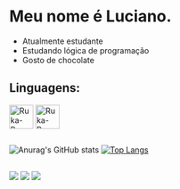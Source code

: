 # Meu nome é Luciano.

- Atualmente estudante
- Estudando lógica de programação
- Gosto de chocolate

## Linguagens:
<div style="display: inline_block">
  <img align="center" alt="Ruka-Pg" height="43" width="43" src="https://univali-lite.github.io/Portugol-Studio/assets/img/logo.png">
  <img align="center" alt="Ruka-Pg" height="43" width="43" src="https://cdn.jsdelivr.net/gh/devicons/devicon/icons/python/python-original.svg">
</div>

  ## 

![Anurag's GitHub stats](https://github-readme-stats.vercel.app/api?username=rukarey&show_icons=true&theme=merko)
[![Top Langs](https://github-readme-stats.vercel.app/api/top-langs/?username=rukarey&layout=compact&theme=merko)](https://github.com/arukarey/github-readme-stats)

## 

<div>
  <img src="https://img.shields.io/badge/Gmail-D14836?style=for-the-badge&logo=gmail&logoColor=white">
  <img src="https://img.shields.io/badge/Instagram-E4405F?style=for-the-badge&logo=instagram&logoColor=white">
  <a href="//www.google.com"><img src="https://img.shields.io/badge/LinkedIn-0077B5?style=for-the-badge&logo=linkedin&logoColor=white">
</div>
